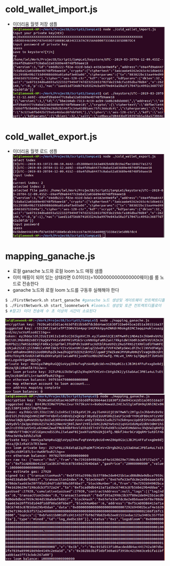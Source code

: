 # cold_wallet_import.js
- 이더리움 월렛 저장 샘플
  ![](./images/cold_wallet_import.png)

# cold_wallet_export.js
- 이더리움 월렛 로드 샘플
  ![](./images/cold_wallet_export.png)

# mapping_ganache.js
 - 로컬 ganache 노드와 로컬 loom 노드 매핑 샘플
 - 이미 매핑이 되어 있는 상태라면 0.01이더(=10000000000000000웨이)를 룸 노드로 전송한다
 - ganache 노드와 로컬 loom 노드를 구동후 실해해야 한다
  ```bash
  $ ./FirstNetwork.sh start_ganache #ganache 노드 생성및 게이트웨이 컨트렉트디플로이
  $ ./FirstNetwork.sh start_loomnetwork #loom노드 생성및 토큰 컨트렉트디플로이
  $ #참고) 이더 전송에 수 초 이상의 시간이 소요된다
  ```
  ![](./images/mapping_ganache-1.png)
  ![](./images/mapping_ganache-2.png)
